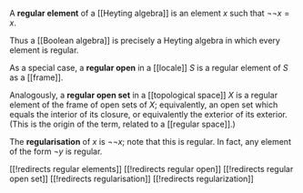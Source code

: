 A __regular element__ of a [[Heyting algebra]] is an element $x$ such that $\neg{\neg{x}} = x$.

Thus a [[Boolean algebra]] is precisely a Heyting algebra in which every element is regular.

As a special case, a __regular open__ in a [[locale]] $S$ is a regular element of $S$ as a [[frame]].

Analogously, a __regular open set__ in a [[topological space]] $X$ is a regular element of the frame of open sets of $X$; equivalently, an open set which equals the interior of its closure, or equivalently the exterior of its exterior.  (This is the origin of the term, related to a [[regular space]].)

The __regularisation__ of $x$ is $\neg{\neg{x}}$; note that this is regular.  In fact, any element of the form $\neg{y}$ is regular.

[[!redirects regular elements]]
[[!redirects regular open]]
[[!redirects regular open set]]
[[!redirects regularisation]]
[[!redirects regularization]]